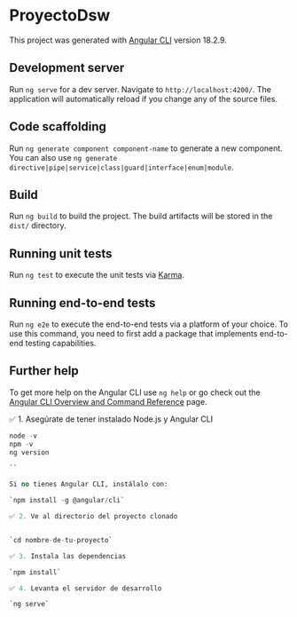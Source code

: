 # ProyectoDsw

This project was generated with [Angular CLI](https://github.com/angular/angular-cli) version 18.2.9.


## Development server

Run `ng serve` for a dev server. Navigate to `http://localhost:4200/`. The application will automatically reload if you change any of the source files.

## Code scaffolding

Run `ng generate component component-name` to generate a new component. You can also use `ng generate directive|pipe|service|class|guard|interface|enum|module`.

## Build

Run `ng build` to build the project. The build artifacts will be stored in the `dist/` directory.

## Running unit tests

Run `ng test` to execute the unit tests via [Karma](https://karma-runner.github.io).

## Running end-to-end tests

Run `ng e2e` to execute the end-to-end tests via a platform of your choice. To use this command, you need to first add a package that implements end-to-end testing capabilities.

## Further help

To get more help on the Angular CLI use `ng help` or go check out the [Angular CLI Overview and Command Reference](https://angular.dev/tools/cli) page.



✅ 1. Asegúrate de tener instalado Node.js y Angular CLI

```````sql
node -v
npm -v
ng version

``

Si no tienes Angular CLI, instálalo con:

`npm install -g @angular/cli`

✅ 2. Ve al directorio del proyecto clonado


`cd nombre-de-tu-proyecto`

✅ 3. Instala las dependencias

`npm install`

✅ 4. Levanta el servidor de desarrollo

`ng serve`
